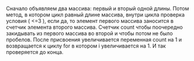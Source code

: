 Сначало объявляем два массива: первый и вторый одной длины. Потом метод, в котором цикл равный длине массива, внутри цикла проверка условия ( <=3 ), если да, то элемент первого массива заносится в счетчик элемента второго массива. Счетчик count чтобы поочередно закидывать из первого массива во второй и чтобы потом не было пробелов. После присвоения увеличивается переменная count на 1 и возвращается к циклу for в котором i увеличивается на 1. И так проверяется до конца.